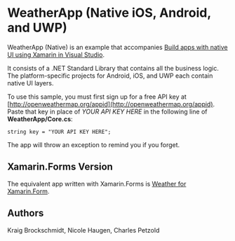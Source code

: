 WeatherApp (Native iOS, Android, and UWP)
===================

WeatherApp (Native) is an example that accompanies [Build apps with native UI using Xamarin in Visual Studio](https://docs.microsoft.com/visualstudio/cross-platform/build-apps-with-native-ui-using-xamarin-in-visual-studio).

It consists of a .NET Standard Library that contains all the business logic. The platform-specific projects for Android, iOS, and UWP each contain native UI layers.

To use this sample, you must first sign up for a free API key at [http://openweathermap.org/appid](http://openweathermap.org/appid). Paste that key in place of *YOUR API KEY HERE* in the following line of **WeatherApp/Core.cs**:

```
string key = "YOUR API KEY HERE";
```

The app will throw an exception to remind you if you forget.

Xamarin.Forms Version
---------------------

The equivalent app written with Xamarin.Forms is [Weather for Xamarin.Form](https://github.com/xamarin/xamarin-forms-samples/tree/master/Weather).

Authors
-------

Kraig Brockschmidt, Nicole Haugen, Charles Petzold